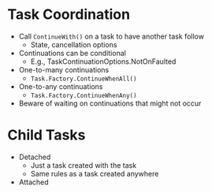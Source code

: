 ﻿# Task Coordination

- Call `ContinueWith()` on a task to have another task follow
	- State, cancellation options
- Continuations can be conditional
	- E.g., TaskContinuationOptions.NotOnFaulted 
- One-to-many continuations
	- `Task.Factory.ContinueWhenAll()`
- One-to-any continuations
	- `Task.Factory.ContinueWhenAny()`	
- Beware of waiting on continuations that might not occur

# Child Tasks
- Detached
	- Just a task created with the task
	- Same rules as a task created anywhere
- Attached  